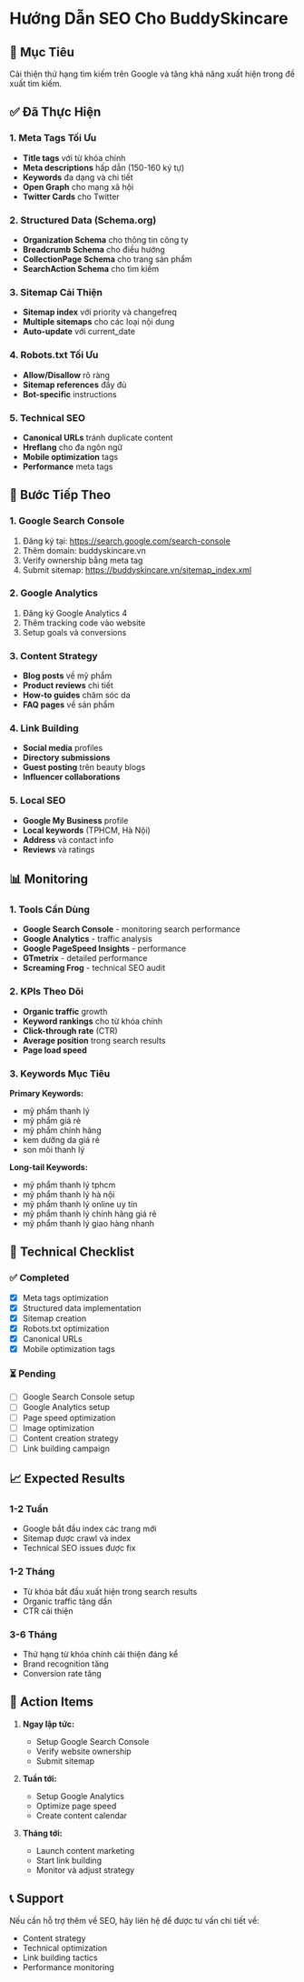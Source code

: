# Hướng Dẫn SEO Cho BuddySkincare

## 🎯 Mục Tiêu
Cải thiện thứ hạng tìm kiếm trên Google và tăng khả năng xuất hiện trong đề xuất tìm kiếm.

## ✅ Đã Thực Hiện

### 1. Meta Tags Tối Ưu
- **Title tags** với từ khóa chính
- **Meta descriptions** hấp dẫn (150-160 ký tự)
- **Keywords** đa dạng và chi tiết
- **Open Graph** cho mạng xã hội
- **Twitter Cards** cho Twitter

### 2. Structured Data (Schema.org)
- **Organization Schema** cho thông tin công ty
- **Breadcrumb Schema** cho điều hướng
- **CollectionPage Schema** cho trang sản phẩm
- **SearchAction Schema** cho tìm kiếm

### 3. Sitemap Cải Thiện
- **Sitemap index** với priority và changefreq
- **Multiple sitemaps** cho các loại nội dung
- **Auto-update** với current_date

### 4. Robots.txt Tối Ưu
- **Allow/Disallow** rõ ràng
- **Sitemap references** đầy đủ
- **Bot-specific** instructions

### 5. Technical SEO
- **Canonical URLs** tránh duplicate content
- **Hreflang** cho đa ngôn ngữ
- **Mobile optimization** tags
- **Performance** meta tags

## 🚀 Bước Tiếp Theo

### 1. Google Search Console
1. Đăng ký tại: https://search.google.com/search-console
2. Thêm domain: buddyskincare.vn
3. Verify ownership bằng meta tag
4. Submit sitemap: https://buddyskincare.vn/sitemap_index.xml

### 2. Google Analytics
1. Đăng ký Google Analytics 4
2. Thêm tracking code vào website
3. Setup goals và conversions

### 3. Content Strategy
- **Blog posts** về mỹ phẩm
- **Product reviews** chi tiết
- **How-to guides** chăm sóc da
- **FAQ pages** về sản phẩm

### 4. Link Building
- **Social media** profiles
- **Directory submissions**
- **Guest posting** trên beauty blogs
- **Influencer collaborations**

### 5. Local SEO
- **Google My Business** profile
- **Local keywords** (TPHCM, Hà Nội)
- **Address** và contact info
- **Reviews** và ratings

## 📊 Monitoring

### 1. Tools Cần Dùng
- **Google Search Console** - monitoring search performance
- **Google Analytics** - traffic analysis
- **Google PageSpeed Insights** - performance
- **GTmetrix** - detailed performance
- **Screaming Frog** - technical SEO audit

### 2. KPIs Theo Dõi
- **Organic traffic** growth
- **Keyword rankings** cho từ khóa chính
- **Click-through rate** (CTR)
- **Average position** trong search results
- **Page load speed**

### 3. Keywords Mục Tiêu
**Primary Keywords:**
- mỹ phẩm thanh lý
- mỹ phẩm giá rẻ
- mỹ phẩm chính hãng
- kem dưỡng da giá rẻ
- son môi thanh lý

**Long-tail Keywords:**
- mỹ phẩm thanh lý tphcm
- mỹ phẩm thanh lý hà nội
- mỹ phẩm thanh lý online uy tín
- mỹ phẩm thanh lý chính hãng giá rẻ
- mỹ phẩm thanh lý giao hàng nhanh

## 🔧 Technical Checklist

### ✅ Completed
- [x] Meta tags optimization
- [x] Structured data implementation
- [x] Sitemap creation
- [x] Robots.txt optimization
- [x] Canonical URLs
- [x] Mobile optimization tags

### ⏳ Pending
- [ ] Google Search Console setup
- [ ] Google Analytics setup
- [ ] Page speed optimization
- [ ] Image optimization
- [ ] Content creation strategy
- [ ] Link building campaign

## 📈 Expected Results

### 1-2 Tuần
- Google bắt đầu index các trang mới
- Sitemap được crawl và index
- Technical SEO issues được fix

### 1-2 Tháng
- Từ khóa bắt đầu xuất hiện trong search results
- Organic traffic tăng dần
- CTR cải thiện

### 3-6 Tháng
- Thứ hạng từ khóa chính cải thiện đáng kể
- Brand recognition tăng
- Conversion rate tăng

## 🎯 Action Items

1. **Ngay lập tức:**
   - Setup Google Search Console
   - Verify website ownership
   - Submit sitemap

2. **Tuần tới:**
   - Setup Google Analytics
   - Optimize page speed
   - Create content calendar

3. **Tháng tới:**
   - Launch content marketing
   - Start link building
   - Monitor và adjust strategy

## 📞 Support

Nếu cần hỗ trợ thêm về SEO, hãy liên hệ để được tư vấn chi tiết về:
- Content strategy
- Technical optimization
- Link building tactics
- Performance monitoring